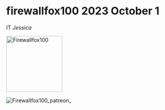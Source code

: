 # firewallfox100 2023 October 1
IT 
*Jessica*
<html></html>
 <img src=”(https://static-cdn.jtvnw.net/jtv_user_pictures/030d7f4c-aaef-4d56-a817-061a207201c5-profile_image-150x150.png)” alt="Firewallfox100" style="height:150px;width=:150px;">

![Firewallfox100_patreon_](https://pbs.twimg.com/media/F3_YJUyWMAAoLVk?format=jpg&name=large)
